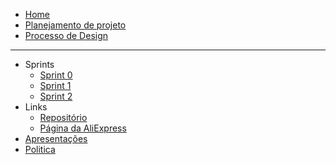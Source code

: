 <!-- docs/_sidebar.md -->

* [Home](/README)
* [Planejamento de projeto](/pages/planning/planning)
* [Processo de Design](/pages/planning/designProcess/designProcess)

---

* Sprints
  - [Sprint 0](/pages/planning/sprints/sprint0)
  - [Sprint 1](/pages/planning/sprints/sprint1)
  - [Sprint 2](/pages/planning/sprints/sprint2)
* Links
  * [Repositório](https://github.com/Interacao-Humano-Computador/2020.1-AliExpress)
  * [Página da AliExpress](https://pt.aliexpress.com/)
* [Apresentações](./pages/presentations/presentations)
* [Politica](/pages/policy/policy)
